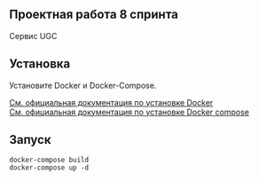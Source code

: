 ## Проектная работа 8 спринта

Сервис UGC

## Установка

Установите Docker и Docker-Compose.

[См. официальная документация по установке Docker](https://docs.docker.com/engine/install/) <br>
[См. официальная документация по установке Docker compose](https://docs.docker.com/compose/install/)

## Запуск

```
docker-compose build
docker-compose up -d
```
